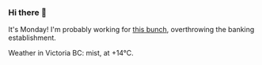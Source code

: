 ### Hi there :wave:

It's Monday! I'm probably working for [this bunch](https://github.com/kohofinancial), overthrowing the banking establishment.

Weather in Victoria BC: mist, at +14°C.
